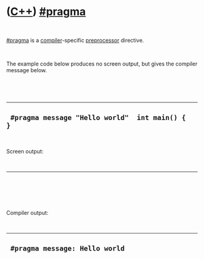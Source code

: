 
 

 

 

 

 

([C++](Cpp.md)) [\#pragma](CppPragma.md)
==========================================

 

[\#pragma](CppPragma.md) is a [compiler](CppCompiler.md)-specific
[preprocessor](CppPreprocessor.md) directive.

 

The example code below produces no screen output, but gives the compiler
message below.

 

 

  ---------------------------------------------------
  ` #pragma message "Hello world"  int main() {  }`
  ---------------------------------------------------

 

Screen output:

 

  ------
  `  `
  ------

 

Compiler output:

 

  ---------------------------------
  ` #pragma message: Hello world`
  ---------------------------------

 

 

 

 

 

 

